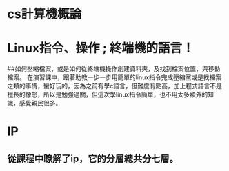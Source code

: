 # cs計算機概論
# Linux指令、操作 ; 終端機的語言！
##如何壓縮檔案，或是如何從終端機操作創建資料夾，及找到檔案位置，與移動檔案。
在演習課中，跟著助教一步一步用簡單的linux指令完成壓縮黨或是找檔案之類的事情，蠻好玩的，因為之前有學c語言，但難度有點高，加上程式語言不是擅長的像怒，所以是勉強過關，但這次學linux指令簡單，也不用太多額外的知識，感覺親民很多。
# IP
## 從課程中瞭解了ip，它的分層總共分七層。

